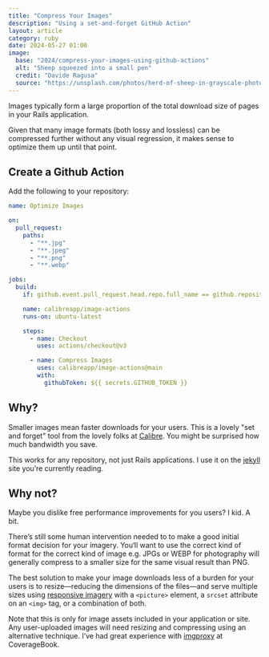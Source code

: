 ```yaml
---
title: "Compress Your Images"
description: "Using a set-and-forget GitHub Action"
layout: article
category: ruby
date: 2024-05-27 01:00
image:
  base: "2024/compress-your-images-using-github-actions"
  alt: "Sheep squeezed into a small pen"
  credit: "Davide Ragusa"
  source: "https://unsplash.com/photos/herd-of-sheep-in-grayscale-photo-cDwZ40Lj9eo"
---
```


Images typically form a large proportion of the total download size of pages in your Rails application.

Given that many image formats (both lossy and lossless) can be compressed further without any visual regression, it makes sense to optimize them up until that point.

## Create a Github Action

Add the following to your repository:

```yml
name: Optimize Images

on:
  pull_request:
    paths:
      - "**.jpg"
      - "**.jpeg"
      - "**.png"
      - "**.webp"

jobs:
  build:
    if: github.event.pull_request.head.repo.full_name == github.repository

    name: calibreapp/image-actions
    runs-on: ubuntu-latest

    steps:
      - name: Checkout
        uses: actions/checkout@v3

      - name: Compress Images
        uses: calibreapp/image-actions@main
        with:
          githubToken: ${{ secrets.GITHUB_TOKEN }}
```

## Why?

Smaller images mean faster downloads for your users. This is a lovely "set and forget" tool from the lovely folks at [Calibre](https://calibreapp.com). You might be surprised how much bandwidth you save.

This works for any repository, not just Rails applications. I use it on the [jekyll](https://jekyllrb.com) site you’re currently reading.

## Why not?

Maybe you dislike free performance improvements for you users? I kid. A bit.

There’s still some human intervention needed to to make a good initial format decision for your imagery. You‘ll want to use the correct kind of format for the correct kind of image e.g. JPGs or WEBP for photography will generally compress to a smaller size for the same visual result than PNG.

The best solution to make your image downloads less of a burden for your users is to resize—reducing the dimensions of the files—and serve multiple sizes using [responsive imagery](https://developer.mozilla.org/en-US/docs/Learn/HTML/Multimedia_and_embedding/Responsive_images) with a `<picture>` element, a `srcset` attribute on an `<img>` tag, or a combination of both.

Note that this is only for image assets included in your application or site. Any user-uploaded images will need resizing and compressing using an alternative technique. I’ve had great experience with [imgproxy](https://imgproxy.net) at CoverageBook.
